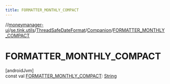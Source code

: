 ```yaml
---
title: FORMATTER_MONTHLY_COMPACT
---
```

//[moneymanager-ui](../../../../index.html)/[se.tink.utils](../../index.html)/[ThreadSafeDateFormat](../index.html)/[Companion](index.html)/[FORMATTER_MONTHLY_COMPACT](-f-o-r-m-a-t-t-e-r_-m-o-n-t-h-l-y_-c-o-m-p-a-c-t.html)



# FORMATTER_MONTHLY_COMPACT



[androidJvm]\
const val [FORMATTER_MONTHLY_COMPACT](-f-o-r-m-a-t-t-e-r_-m-o-n-t-h-l-y_-c-o-m-p-a-c-t.html): [String](https://kotlinlang.org/api/latest/jvm/stdlib/kotlin/-string/index.html)




